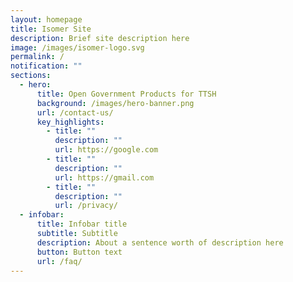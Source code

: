 ```yaml
---
layout: homepage
title: Isomer Site
description: Brief site description here
image: /images/isomer-logo.svg
permalink: /
notification: ""
sections:
  - hero:
      title: Open Government Products for TTSH
      background: /images/hero-banner.png
      url: /contact-us/
      key_highlights:
        - title: ""
          description: ""
          url: https://google.com
        - title: ""
          description: ""
          url: https://gmail.com
        - title: ""
          description: ""
          url: /privacy/
  - infobar:
      title: Infobar title
      subtitle: Subtitle
      description: About a sentence worth of description here
      button: Button text
      url: /faq/
---
```

